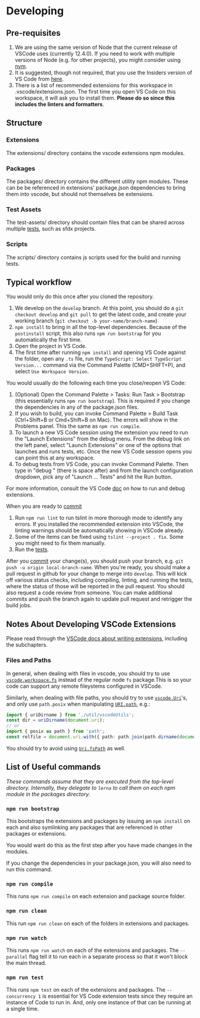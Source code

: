 # Developing

## Pre-requisites

1.  We are using the same version of Node that the current release of VSCode uses (currently 12.4.0).
    If you need to work with multiple versions of Node (e.g. for other projects), you might consider using
    [nvm](https://github.com/creationix/nvm).
1.  It is suggested, though not required, that you use the Insiders version of VS
    Code from [here](https://code.visualstudio.com/insiders).
1.  There is a list of recommended extensions for this workspace in
    .vscode/extensions.json. The first time you open VS Code on this workspace,
    it will ask you to install them. **Please do so since this includes the
    linters and formatters**.

## Structure

### Extensions

The extensions/ directory contains the vscode extensions npm modules.

### Packages

The packages/ directory contains the different utility npm modules. These can be
be referenced in extensions' package.json dependencies to bring them into vscode, but
should not themselves be extensions.

### Test Assets

The test-assets/ directory should contain files that can be shared across multiple
[tests](tests.md), such as sfdx projects.

### Scripts

The scripts/ directory contains js scripts used for the build and running tests.

## Typical workflow

You would only do this once after you cloned the repository.

1.  We develop on the `develop` branch. At this point, you should do a `git checkout develop` and `git pull` to get the
    latest code, and create your working branch (`git checkout -b your-name/branch-name`)
1.  `npm install` to bring in all the top-level dependencies. Because of the
    `postinstall` script, this also runs `npm run bootstrap` for you
    automatically the first time.
1.  Open the project in VS Code.
1.  The first time after running `npm install` and opening VS Code against the folder, open any `.ts` file, run
    the `TypeScript: Select TypeScript Version...` command via the Command Palette (CMD+SHIFT+P), and select
    `Use Workspace Version`.

You would usually do the following each time you close/reopen VS Code:

1.  (Optional) Open the Command Palette > Tasks: Run Task > Bootstrap (this
    essentially runs `npm run bootstrap`). This is required if you change the
    dependencies in any of the package.json files.
1.  If you wish to build, you can invoke Command Palette > Build Task
    (Ctrl+Shift+B or Cmd+Shift+B on Mac). The errors will show in the Problems
    panel. This the same as `npm run compile`.
1.  To launch a new VS Code session using the extension you need to run the "Launch
    Extensions" from the debug menu. From the debug link on the left panel, select
    "Launch Extensions" or one of the options that launches and runs tests, etc.
    Once the new VS Code session opens you can point this at any workspace.
1.  To debug tests from VS Code, you can invoke Command Palette. Then type in "debug " (there is
    space after) and from the launch configuration dropdown, pick any of "Launch ... Tests" and hit the
    Run button.

For more information, consult the VS Code
[doc](https://code.visualstudio.com/docs/extensions/debugging-extensions) on how
to run and debug extensions.

When you are ready to [commit](commit-guidelines.md)

1.  Run `npm run lint` to run tslint in more thorough mode to identify any
    errors. If you installed the recommended extension into VSCode, the linting
    warnings should be automatically showing in VSCode already.
1.  Some of the items can be fixed using `tslint --project . fix`. Some you
    might need to fix them manually.
1.  Run the [tests](tests.md).

After you [commit](commit-guidelines.md) your change(s), you should push your branch,
e.g. `git push -u origin local-branch-name`.
When you're ready, you should make a pull request in github for your change to merge into `develop`. This will kick
off various status checks, including compiling, linting, and running the tests, where the status of those will
be reported in the pull request. You should also request a code review from someone. You can make additional
commits and push the branch again to update pull request and retrigger the build jobs.

## Notes About Developing VSCode Extensions

Please read through the [VSCode docs about writing extensions](https://code.visualstudio.com/api), including the
subchapters.

### Files and Paths

In general, when dealing with files in vscode, you should try to use
[`vscode.workspace.fs`](https://code.visualstudio.com/api/references/vscode-api#workspace.fs) instead of
the regular node `fs` package.This is so your code can support any remote fileystems configured in VSCode.

Similarly, when dealing with file paths, you should try to use
[`vscode.Uri`](https://code.visualstudio.com/api/references/vscode-api#Uri)'s, and only use `path.posix` when
manipulating [`URI.path`](https://code.visualstudio.com/api/references/vscode-api#Uri.path), e.g.:

```typescript
import { uriDirname } from './util/vscodeUtils';
const dir = uriDirname(document.uri);
// or
import { posix as path } from 'path';
const relfile = document.uri.with({ path: path.join(path.dirname(document.uri.path), 'rel-file.json') });
```

You should try to avoid using [`Uri.fsPath`](https://code.visualstudio.com/api/references/vscode-api#Uri.fsPath) as
well.

## List of Useful commands

_These commands assume that they are executed from the top-level directory.
Internally, they delegate to `lerna` to call them on each npm module in the
packages directory._

### `npm run bootstrap`

This bootstraps the extensions and packages by issuing an `npm install` on each and
also symlinking any packages that are referenced in other packages or extensions.

You would want do this as the first step after you have made changes in the
modules.

If you change the dependencies in your package.json, you will also need to run
this command.

### `npm run compile`

This runs `npm run compile` on each extension and package source folder.

### `npm run clean`

This run `npm run clean` on each of the folders in extensions and packages.

### `npm run watch`

This runs `npm run watch` on each of the extensions and packages. The `--parallel`
flag tell it to run each in a separate process so that it won't block the main
thread.

### `npm run test`

This runs `npm test` on each of the extensions and packages. The `--concurrency 1` is essential
for VS Code extension tests since they require an instance of Code to run in.
And, only one instance of that can be running at a single time.
